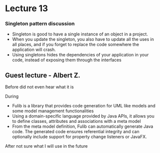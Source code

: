 # Lecture 13

### Singleton pattern discussion
- Singleton is good to have a single instance of an object in a project. 
- When you update the singleton, you also have to update all the uses in all places, and if you forget to replace the code somewhere the application will crash.
- Using singletons hides the dependencies of your application in your code, instead of exposing them through the interfaces

## Guest lecture - Albert Z.
Before
did not even hear what it is

During
- Fulib is a library that provides code generation for UML like models and some model management functionalities
- Using a domain-specific language provided by Java APIs, it allows you to define classes, attributes and associations with a meta model
- From the meta model definition, Fulib can automatically generate Java code. The generated code ensures referential integrity and can optionally include support for property change listeners or JavaFX.

After
not sure what I will use in the future
